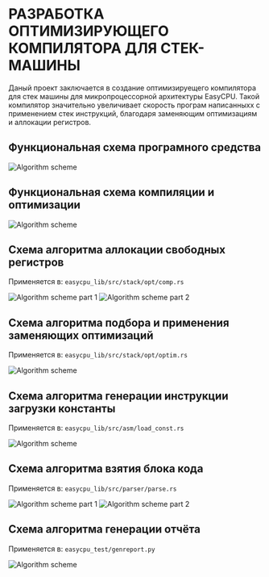 # РАЗРАБОТКА ОПТИМИЗИРУЮЩЕГО КОМПИЛЯТОРА ДЛЯ СТЕК-МАШИНЫ

Даный проект заключается в создание оптимизируещего компилятора для стек машины для микропроцессорной архитектуры EasyCPU. Такой компилятор значительно увеличивает скорость програм написанныхх с применением стек инструкций, благодаря заменяющим оптимизациям и аллокации регистров.

## Функциональная схема програмного средства
![Algorithm scheme](schemes/func1.png)

## Функциональная схема компиляции и оптимизации
![Algorithm scheme](schemes/func2.png)

## Схема алгоритма аллокации свободных регистров

Применяется в: `easycpu_lib/src/stack/opt/comp.rs`

![Algorithm scheme part 1](schemes/block1a.png)
![Algorithm scheme part 2](schemes/block1b.png)


## Схема алгоритма подбора и применения заменяющих оптимизаций

Применяется в: `easycpu_lib/src/stack/opt/optim.rs`

![Algorithm scheme](schemes/block2.png)



## Схема алгоритма генерации инструкции загрузки константы

Применяется в: `easycpu_lib/src/asm/load_const.rs`

![Algorithm scheme](schemes/block3.png)


## Схема алгоритма взятия блока кода

Применяется в: `easycpu_lib/src/parser/parse.rs`

![Algorithm scheme part 1](schemes/block4a.png)
![Algorithm scheme part 2](schemes/block4b.png)


## Схема алгоритма генерации отчёта

Применяется в: `easycpu_test/genreport.py`

![Algorithm scheme](schemes/block5.png)
